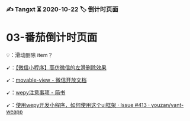 ### ✍️ Tangxt ⏳ 2020-10-22 🏷️ 倒计时页面

# 03-番茄倒计时页面

💡：滑动删除 item？

➹：[【微信小程序】高仿微信的左滑删除效果](https://juejin.im/post/6844903862709518350)

➹：[movable-view - 微信开放文档](https://developers.weixin.qq.com/miniprogram/dev/component/movable-view.html)

➹：[wepy注意事项 - 简书](https://www.jianshu.com/p/f66edd6d130a)

➹：[使用wepy开发小程序，如何使用这个ui框架 · Issue #413 · youzan/vant-weapp](https://github.com/youzan/vant-weapp/issues/413)

